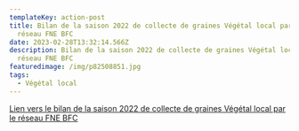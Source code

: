 ```yaml
---
templateKey: action-post
title: Bilan de la saison 2022 de collecte de graines Végétal local par le
  réseau FNE BFC
date: 2023-02-28T13:32:14.566Z
description: Bilan de la saison 2022 de collecte de graines Végétal local par le
  réseau FNE BFC
featuredimage: /img/p82508851.jpg
tags:
  - Végétal local
---
```

[Lien vers le bilan de la saison 2022 de collecte de graines Végétal local par le réseau FNE BFC](https://fne-bfc.netlify.app/img/bilan-vl-2022.pdf)